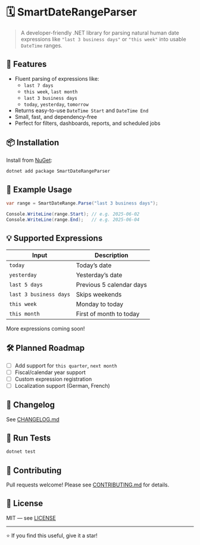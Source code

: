 # 🗓️ SmartDateRangeParser

> A developer-friendly .NET library for parsing natural human date expressions like `"last 3 business days"` or `"this week"` into usable `DateTime` ranges.

## 🚀 Features

- Fluent parsing of expressions like:
  - `last 7 days`
  - `this week`, `last month`
  - `last 3 business days`
  - `today`, `yesterday`, `tomorrow`
- Returns easy-to-use `DateTime Start` and `DateTime End`
- Small, fast, and dependency-free
- Perfect for filters, dashboards, reports, and scheduled jobs

## 📦 Installation

Install from [NuGet](https://www.nuget.org/packages/SmartDateRangeParser):

```bash
dotnet add package SmartDateRangeParser
```

## 📌 Example Usage

```csharp
var range = SmartDateRange.Parse("last 3 business days");

Console.WriteLine(range.Start); // e.g. 2025-06-02
Console.WriteLine(range.End);   // e.g. 2025-06-04
```

## 💡 Supported Expressions

| Input | Description |
|-------|-------------|
| `today` | Today’s date |
| `yesterday` | Yesterday’s date |
| `last 5 days` | Previous 5 calendar days |
| `last 3 business days` | Skips weekends |
| `this week` | Monday to today |
| `this month` | First of month to today |

More expressions coming soon!

## 🛠️ Planned Roadmap

- [ ] Add support for `this quarter`, `next month`
- [ ] Fiscal/calendar year support
- [ ] Custom expression registration
- [ ] Localization support (German, French)

## 🔄 Changelog

See [CHANGELOG.md](CHANGELOG.md)

## 🧪 Run Tests

```bash
dotnet test
```

## 🤝 Contributing

Pull requests welcome! Please see [CONTRIBUTING.md](CONTRIBUTING.md) for details.

## 📄 License

MIT — see [LICENSE](LICENSE)

---

⭐ If you find this useful, give it a star!
